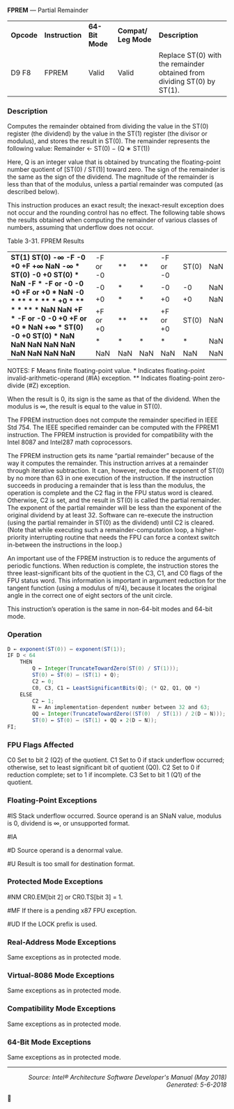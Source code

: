 <b>FPREM</b> — Partial Remainder
<table>
	<tr>
		<td><b>Opcode</b></td>
		<td><b>Instruction</b></td>
		<td><b>64-Bit Mode</b></td>
		<td><b>Compat/ Leg Mode</b></td>
		<td><b>Description</b></td>
	</tr>
	<tr>
		<td>D9 F8</td>
		<td>FPREM</td>
		<td>Valid</td>
		<td>Valid</td>
		<td>Replace ST(0) with the remainder obtained from dividing ST(0) by ST(1).</td>
	</tr>
</table>


### Description
Computes the remainder obtained from dividing the value in the ST(0) register (the dividend) by the value in the
ST(1) register (the divisor or modulus), and stores the result in ST(0). The remainder represents the following
value:
Remainder ← ST(0) − (Q ∗ ST(1))

Here, Q is an integer value that is obtained by truncating the floating-point number quotient of [ST(0) / ST(1)]
toward zero. The sign of the remainder is the same as the sign of the dividend. The magnitude of the remainder is
less than that of the modulus, unless a partial remainder was computed (as described below).

This instruction produces an exact result; the inexact-result exception does not occur and the rounding control has
no effect. The following table shows the results obtained when computing the remainder of various classes of
numbers, assuming that underflow does not occur.

Table 3-31.  FPREM Results
<table>
	<tr>
		<td colspan=7 rowspan=7><b>ST(1) ST(0) -∞ -F -0 +0 +F +∞ NaN -∞ * ST(0) -0 +0 ST(0) * NaN -F * -F or -0 -0 +0 +F or +0 * NaN -0 * ** * * ** * +0 * ** * * ** * NaN NaN +F * -F or -0 -0 +0 +F or +0 * NaN +∞ * ST(0) -0 +0 ST(0) * NaN NaN NaN NaN NaN NaN NaN NaN NaN</b></td>
	</tr>
	<tr>
		<td>-F or -0</td>
		<td>**</td>
		<td>**</td>
		<td>-F or -0</td>
		<td>ST(0)</td>
		<td>NaN</td>
	</tr>
	<tr>
		<td>-0</td>
		<td>*</td>
		<td>*</td>
		<td>-0</td>
		<td>-0</td>
		<td>NaN</td>
	</tr>
	<tr>
		<td>+0</td>
		<td>*</td>
		<td>*</td>
		<td>+0</td>
		<td>+0</td>
		<td>NaN</td>
	</tr>
	<tr>
		<td>+F or +0</td>
		<td>**</td>
		<td>**</td>
		<td>+F or +0</td>
		<td>ST(0)</td>
		<td>NaN</td>
	</tr>
	<tr>
		<td>*</td>
		<td>*</td>
		<td>*</td>
		<td>*</td>
		<td>*</td>
		<td>NaN</td>
	</tr>
	<tr>
		<td>NaN</td>
		<td>NaN</td>
		<td>NaN</td>
		<td>NaN</td>
		<td>NaN</td>
		<td>NaN</td>
	</tr>
</table>

NOTES:
F Means finite floating-point value.
\* Indicates floating-point invalid-arithmetic-operand (\#IA) exception.
\*\* Indicates floating-point zero-divide (\#Z) exception.

When the result is 0, its sign is the same as that of the dividend. When the modulus is ∞, the result is equal to the
value in ST(0).

The FPREM instruction does not compute the remainder specified in IEEE Std 754. The IEEE specified remainder
can be computed with the FPREM1 instruction. The FPREM instruction is provided for compatibility with the Intel
8087 and Intel287 math coprocessors.

The FPREM instruction gets its name “partial remainder” because of the way it computes the remainder. This
instruction arrives at a remainder through iterative subtraction. It can, however, reduce the exponent of ST(0) by
no more than 63 in one execution of the instruction. If the instruction succeeds in producing a remainder that is
less than the modulus, the operation is complete and the C2 flag in the FPU status word is cleared. Otherwise, C2
is set, and the result in ST(0) is called the partial remainder. The exponent of the partial remainder will be less
than the exponent of the original dividend by at least 32. Software can re-execute the instruction (using the partial
remainder in ST(0) as the dividend) until C2 is cleared. (Note that while executing such a remainder-computation
loop, a higher-priority interrupting routine that needs the FPU can force a context switch in-between the instructions
 in the loop.)

An important use of the FPREM instruction is to reduce the arguments of periodic functions. When reduction is
complete, the instruction stores the three least-significant bits of the quotient in the C3, C1, and C0 flags of the FPU
status word. This information is important in argument reduction for the tangent function (using a modulus of π/4),
because it locates the original angle in the correct one of eight sectors of the unit circle.

This instruction’s operation is the same in non-64-bit modes and 64-bit mode.

### Operation

```java
D ← exponent(ST(0)) – exponent(ST(1));
IF D < 64
    THEN
        Q ← Integer(TruncateTowardZero(ST(0) / ST(1)));
        ST(0) ← ST(0) – (ST(1) ∗ Q);
        C2 ← 0;
        C0, C3, C1 ← LeastSignificantBits(Q); (* Q2, Q1, Q0 *)
    ELSE
        C2 ← 1;
        N ← An implementation-dependent number between 32 and 63;
        QQ ← Integer(TruncateTowardZero((ST(0)  / ST(1)) / 2(D − N)));
        ST(0) ← ST(0) – (ST(1) ∗ QQ ∗ 2(D − N)); 
FI;
```
### FPU Flags Affected

C0
Set to bit 2 (Q2) of the quotient.
C1
Set to 0 if stack underflow occurred; otherwise, set to least significant bit of quotient (Q0).
C2
Set to 0 if reduction complete; set to 1 if incomplete.
C3
Set to bit 1 (Q1) of the quotient.

### Floating-Point Exceptions

<p>#IS
Stack underflow occurred.
Source operand is an SNaN value, modulus is 0, dividend is ∞, or unsupported format.
<p>#IA
<p>#D
Source operand is a denormal value.
<p>#U
Result is too small for destination format.

### Protected Mode Exceptions

<p>#NM
CR0.EM[bit 2] or CR0.TS[bit 3] = 1.
<p>#MF
If there is a pending x87 FPU exception.
<p>#UD
If the LOCK prefix is used.

### Real-Address Mode Exceptions

Same exceptions as in protected mode.

### Virtual-8086 Mode Exceptions

Same exceptions as in protected mode.

### Compatibility Mode Exceptions

Same exceptions as in protected mode.

### 64-Bit Mode Exceptions

Same exceptions as in protected mode.

 --- 
<p align="right"><i>Source: Intel® Architecture Software Developer's Manual (May 2018)<br>Generated: 5-6-2018</i></p>
